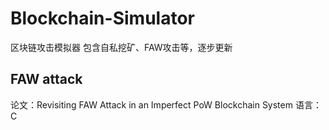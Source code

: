 # Blockchain-Simulator

区块链攻击模拟器
包含自私挖矿、FAW攻击等，逐步更新

## FAW attack

论文：Revisiting FAW Attack in an Imperfect PoW Blockchain System
语言：C

